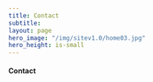 ```yaml
---
title: Contact
subtitle: 
layout: page
hero_image: "/img/sitev1.0/home03.jpg"
hero_height: is-small
---
```


#### Contact
